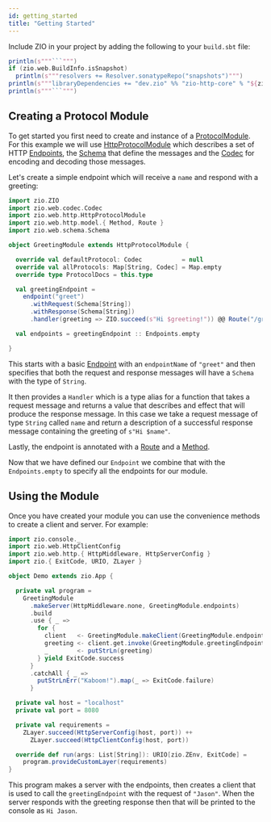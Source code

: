 ```yaml
---
id: getting_started
title: "Getting Started"
---
```


Include ZIO in your project by adding the following to your `build.sbt` file:

```scala mdoc:passthrough
println(s"""```""")
if (zio.web.BuildInfo.isSnapshot)
  println(s"""resolvers += Resolver.sonatypeRepo("snapshots")""")
println(s"""libraryDependencies += "dev.zio" %% "zio-http-core" % "${zio.web.BuildInfo.version}"""")
println(s"""```""")
```

## Creating a Protocol Module

To get started you first need to create and instance of a [ProtocolModule](datatypes/modules/protocolmodule.md).
For this example we will use [HttpProtocolModule](datatypes/modules/httpprotocolmodule.md) which describes a set of HTTP
[Endpoints](datatypes/modules/endpoints.md), the [Schema](datatypes/schema.md) that define the messages and the
[Codec](datatypes/codec.md) for encoding and decoding those messages.

Let's create a simple endpoint which will receive a `name` and respond with a greeting:

```scala mdoc
import zio.ZIO
import zio.web.codec.Codec
import zio.web.http.HttpProtocolModule
import zio.web.http.model.{ Method, Route }
import zio.web.schema.Schema

object GreetingModule extends HttpProtocolModule {

  override val defaultProtocol: Codec           = null
  override val allProtocols: Map[String, Codec] = Map.empty
  override type ProtocolDocs = this.type

  val greetingEndpoint =
    endpoint("greet")
      .withRequest(Schema[String])
      .withResponse(Schema[String])
      .handler(greeting => ZIO.succeed(s"Hi $greeting!")) @@ Route("/greet/") @@ Method.GET

  val endpoints = greetingEndpoint :: Endpoints.empty

}
```

This starts with a basic [Endpoint](datatypes/modules/endpoint.md) with an `endpointName` of `"greet"` and then
specifies that both the request and response messages will have a `Schema` with the type of `String`.

It then provides a `Handler` which is a type alias for a function that takes a request message and returns a value that
describes and effect that will produce the response message. In this case we take a request message of type `String`
called `name` and return a description of a successful response message containing the greeting of `s"Hi $name"`.

Lastly, the endpoint is annotated with a [Route](datatypes/http/route.md) and a [Method](datatypes/http/method.md).

Now that we have defined our `Endpoint` we combine that with the `Endpoints.empty` to specify all the endpoints for our
module.

## Using the Module

Once you have created your module you can use the convenience methods to create a client and server. For example:

```scala mdoc
import zio.console._
import zio.web.HttpClientConfig
import zio.web.http.{ HttpMiddleware, HttpServerConfig }
import zio.{ ExitCode, URIO, ZLayer }

object Demo extends zio.App {

  private val program =
    GreetingModule
      .makeServer(HttpMiddleware.none, GreetingModule.endpoints)
      .build
      .use { _ =>
        for {
          client   <- GreetingModule.makeClient(GreetingModule.endpoints).build.useNow
          greeting <- client.get.invoke(GreetingModule.greetingEndpoint, "Jason")
          _        <- putStrLn(greeting)
        } yield ExitCode.success
      }
      .catchAll { _ =>
        putStrLnErr("Kaboom!").map(_ => ExitCode.failure)
      }

  private val host = "localhost"
  private val port = 8080

  private val requirements =
    ZLayer.succeed(HttpServerConfig(host, port)) ++
      ZLayer.succeed(HttpClientConfig(host, port))

  override def run(args: List[String]): URIO[zio.ZEnv, ExitCode] =
    program.provideCustomLayer(requirements)
}
```

This program makes a server with the endpoints, then creates a client that is used to call the `greetingEndpoint` with
the request of `"Jason"`. When the server responds with the greeting response then that will be printed to the console
as `Hi Jason`.
